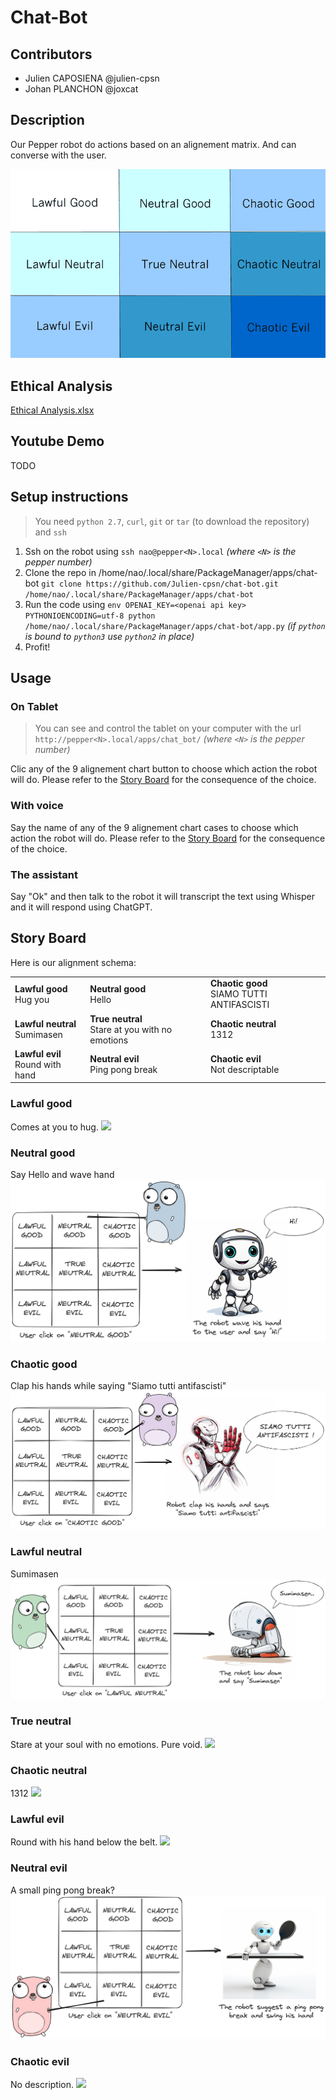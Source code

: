 # Chat-Bot

## Contributors

- Julien CAPOSIENA @julien-cpsn
- Johan PLANCHON @joxcat

## Description

Our Pepper robot do actions based on an alignement matrix. And can converse with the user.

![Main character alignment](images/main_character_alignment.png)

## Ethical Analysis
[Ethical Analysis.xlsx](./Analyse_ethique.xlsx)

## Youtube Demo
TODO

## Setup instructions
> You need `python 2.7`, `curl`, `git` or `tar` (to download the repository) and `ssh` 

1. Ssh on the robot using `ssh nao@pepper<N>.local` *(where `<N>` is the pepper number)*
1. Clone the repo in /home/nao/.local/share/PackageManager/apps/chat-bot `git clone https://github.com/Julien-cpsn/chat-bot.git /home/nao/.local/share/PackageManager/apps/chat-bot`
2. Run the code using `env OPENAI_KEY=<openai api key> PYTHONIOENCODING=utf-8 python /home/nao/.local/share/PackageManager/apps/chat-bot/app.py` *(if `python` is bound to `python3` use `python2` in place)*
3. Profit!

## Usage
### On Tablet
> You can see and control the tablet on your computer with the url `http://pepper<N>.local/apps/chat_bot/` *(where `<N>` is the pepper number)*

Clic any of the 9 alignement chart button to choose which action the robot will do. Please refer to the [Story Board](#story-board) for the consequence of the choice.

### With voice
Say the name of any of the 9 alignement chart cases to choose which action the robot will do. Please refer to the [Story Board](#story-board) for the consequence of the choice.

### The assistant
Say "Ok" and then talk to the robot it will transcript the text using Whisper and it will respond using ChatGPT. 

## Story Board

Here is our alignment schema:

<table>
    <tr>
        <td>
            <b>Lawful good</b><br>
            Hug you
        </td>
        <td>
            <b>Neutral good</b><br>
            Hello
        </td>
        <td>
            <b>Chaotic good</b><br>
            SIAMO TUTTI ANTIFASCISTI
        </td>
    </tr>
    <tr>
        <td>
            <b>Lawful neutral</b><br>
            Sumimasen
        </td>
        <td>
            <b>True neutral</b><br>
            Stare at you with no emotions
        </td>
        <td>
            <b>Chaotic neutral</b><br>
            1312
        </td>
    </tr>
    <tr>
        <td>
            <b>Lawful evil</b><br>
            Round with hand
        </td>
        <td>
            <b>Neutral evil</b><br>
            Ping pong break
        </td>
        <td>
            <b>Chaotic evil</b><br>
            Not descriptable
        </td>
    </tr>
</table>

### Lawful good

Comes at you to hug.
![](images/lawful-good.png)

### Neutral good

Say Hello and wave hand
![](images/neutral-good.png)

### Chaotic good

Clap his hands while saying "Siamo tutti antifascisti"
![](./images/chaotic-good.png)

### Lawful neutral

Sumimasen
![](images/lawful-neutral.png)

### True neutral

Stare at your soul with no emotions. Pure void.
![](images/true-neutral.png)

### Chaotic neutral

1312
![](images/chaotic-neutral.png)

### Lawful evil

Round with his hand below the belt.
![](images/lawful-evil.png)

### Neutral evil

A small ping pong break?
![](images/neutral-evil.png)

### Chaotic evil

No description.
![](images/chaotic-evil.png)

